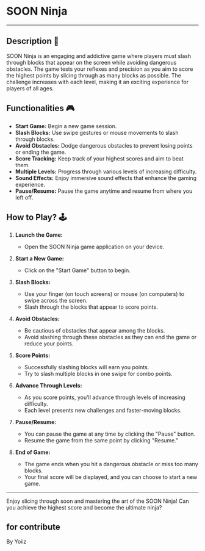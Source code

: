 # **SOON Ninja**

---

## **Description 📃**
SOON Ninja is an engaging and addictive game where players must slash through blocks that appear on the screen while avoiding dangerous obstacles. The game tests your reflexes and precision as you aim to score the highest points by slicing through as many blocks as possible. The challenge increases with each level, making it an exciting experience for players of all ages.

## **Functionalities 🎮**
- **Start Game:** Begin a new game session.
- **Slash Blocks:** Use swipe gestures or mouse movements to slash through blocks.
- **Avoid Obstacles:** Dodge dangerous obstacles to prevent losing points or ending the game.
- **Score Tracking:** Keep track of your highest scores and aim to beat them.
- **Multiple Levels:** Progress through various levels of increasing difficulty.
- **Sound Effects:** Enjoy immersive sound effects that enhance the gaming experience.
- **Pause/Resume:** Pause the game anytime and resume from where you left off.

## **How to Play? 🕹️**
1. **Launch the Game:**
   - Open the SOON Ninja game application on your device.
   
2. **Start a New Game:**
   - Click on the "Start Game" button to begin.

3. **Slash Blocks:**
   - Use your finger (on touch screens) or mouse (on computers) to swipe across the screen.
   - Slash through the blocks that appear to score points.
   
4. **Avoid Obstacles:**
   - Be cautious of obstacles that appear among the blocks.
   - Avoid slashing through these obstacles as they can end the game or reduce your points.

5. **Score Points:**
   - Successfully slashing blocks will earn you points.
   - Try to slash multiple blocks in one swipe for combo points.

6. **Advance Through Levels:**
   - As you score points, you'll advance through levels of increasing difficulty.
   - Each level presents new challenges and faster-moving blocks.

7. **Pause/Resume:**
   - You can pause the game at any time by clicking the "Pause" button.
   - Resume the game from the same point by clicking "Resume."

8. **End of Game:**
   - The game ends when you hit a dangerous obstacle or miss too many blocks.
   - Your final score will be displayed, and you can choose to start a new game.

---

Enjoy slicing through soon and mastering the art of the SOON Ninja! Can you achieve the highest score and become the ultimate ninja?

## for contribute 
By Yoiiz
